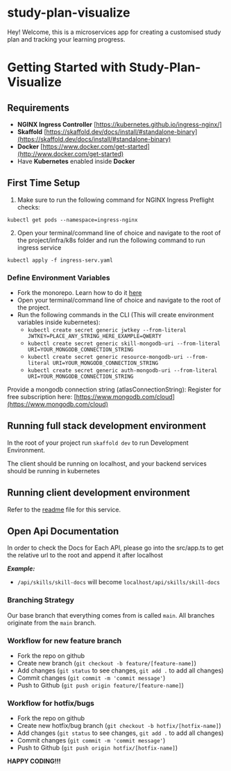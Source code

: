# study-plan-visualize

Hey! Welcome, this is a microservices app for creating a customised study plan and tracking your learning progress.

# Getting Started with Study-Plan-Visualize

## Requirements

- **NGINX Ingress Controller** [https://kubernetes.github.io/ingress-nginx/]
- **Skaffold** [https://skaffold.dev/docs/install/#standalone-binary](https://skaffold.dev/docs/install/#standalone-binary)
- **Docker** [https://www.docker.com/get-started](http://www.docker.com/get-started)
- Have **Kubernetes** enabled inside **Docker**

## First Time Setup

1. Make sure to run the following command for NGINX Ingress Preflight checks:

`kubectl get pods --namespace=ingress-nginx`

2. Open your terminal/command line of choice and navigate to the root of the project/infra/k8s folder and run the following command to run ingress service

`kubectl apply -f ingress-serv.yaml`

### Define Environment Variables

- Fork the monorepo. Learn how to do it [here](https://docs.github.com/en/get-started/quickstart/fork-a-repo)
- Open your terminal/command line of choice and navigate to the root of the project.
- Run the following commands in the CLI (This will create environment variables inside kubernetes):
  - `kubectl create secret generic jwtkey --from-literal JWTKEY=PLACE_ANY_STRING_HERE_EXAMPLE=QWERTY`
  - `kubectl create secret generic skill-mongodb-uri --from-literal URI=YOUR_MONGODB_CONNECTION_STRING`
  - `kubectl create secret generic resource-mongodb-uri --from-literal URI=YOUR_MONGODB_CONNECTION_STRING`
  - `kubectl create secret generic auth-mongodb-uri --from-literal URI=YOUR_MONGODB_CONNECTION_STRING`

Provide a mongodb connection string (atlasConnectionString): Register for free subscription here: [https://www.mongodb.com/cloud](https://www.mongodb.com/cloud)

## Running full stack development environment

In the root of your project run `skaffold dev` to run Development Environment.

The client should be running on localhost, and your backend services should be running in kubernetes

## Running client development environment

Refer to the [readme](./client/README.md) file for this service.

## Open Api Documentation

In order to check the Docs for Each API, please go into the src/app.ts to get the relative url to the root and append it after localhost

**_Example:_**

- `/api/skills/skill-docs` will become `localhost/api/skills/skill-docs`

### Branching Strategy

Our base branch that everything comes from is called `main`. All branches originate from the `main` branch. <br />

### Workflow for new feature branch

- Fork the repo on github
- Create new branch (`git checkout -b feature/[feature-name]`)
- Add changes (`git status` to see changes, `git add .` to add all changes)
- Commit changes (`git commit -m 'commit message'`)
- Push to Github (`git push origin feature/[feature-name]`)

### Workflow for hotfix/bugs

- Fork the repo on github
- Create new hotfix/bug branch (`git checkout -b hotfix/[hotfix-name]`)
- Add changes (`git status` to see changes, `git add .` to add all changes)
- Commit changes (`git commit -m 'commit message'`)
- Push to Github (`git push origin hotfix/[hotfix-name]`)

**HAPPY CODING!!!**
